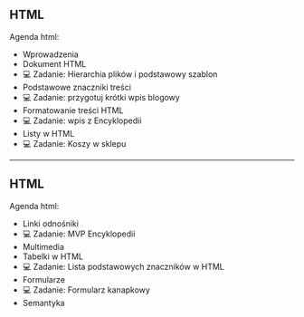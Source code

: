 ## HTML

Agenda html:

- Wprowadzenia
- Dokument HTML
- 💻 Zadanie: Hierarchia plików i podstawowy szablon
- Podstawowe znaczniki treści
- 💻 Zadanie: przygotuj krótki wpis blogowy
- Formatowanie treści HTML
- 💻 Zadanie: wpis z Encyklopedii
- Listy w HTML
- 💻 Zadanie: Koszy w sklepu

---

## HTML

Agenda html:

- Linki odnośniki
- 💻 Zadanie: MVP Encyklopedii
- Multimedia
- Tabelki w HTML
- 💻 Zadanie: Lista podstawowych znaczników w HTML
- Formularze
- 💻 Zadanie: Formularz kanapkowy
- Semantyka
